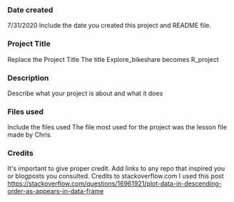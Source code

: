### Date created
7/31/2020
Include the date you created this project and README file.

### Project Title
Replace the Project Title
The title Explore_bikeshare becomes R_project

### Description
Describe what your project is about and what it does

### Files used
Include the files used
The file most used for the project was the lesson file made by Chris.

### Credits
It's important to give proper credit. Add links to any repo that inspired you or blogposts you consulted.
Credits to stackoverflow.com
 I used this post https://stackoverflow.com/questions/16961921/plot-data-in-descending-order-as-appears-in-data-frame

